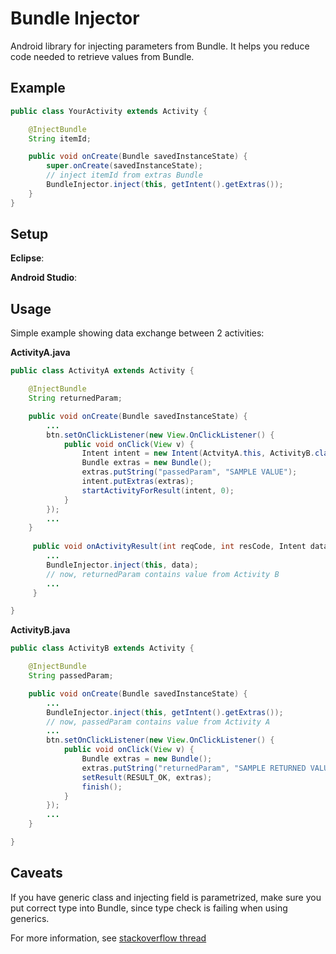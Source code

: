 Bundle Injector
===============

Android library for injecting parameters from Bundle.
It helps you reduce code needed to retrieve values from Bundle.

Example
-----
```java
public class YourActivity extends Activity {

    @InjectBundle
    String itemId;

    public void onCreate(Bundle savedInstanceState) {
        super.onCreate(savedInstanceState);
        // inject itemId from extras Bundle
        BundleInjector.inject(this, getIntent().getExtras());
    }
}
```

Setup
-----
**Eclipse**: 

**Android Studio**:

Usage
-----
Simple example showing data exchange between 2 activities:

**ActivityA.java**
```java
public class ActivityA extends Activity {

    @InjectBundle
    String returnedParam;

    public void onCreate(Bundle savedInstanceState) {
        ...
        btn.setOnClickListener(new View.OnClickListener() {
            public void onClick(View v) {
                Intent intent = new Intent(ActvityA.this, ActivityB.class);
                Bundle extras = new Bundle();
                extras.putString("passedParam", "SAMPLE VALUE");
                intent.putExtras(extras);
                startActivityForResult(intent, 0);
            }
        });
        ...
    }
    
     public void onActivityResult(int reqCode, int resCode, Intent data) {
        ...
        BundleInjector.inject(this, data);
        // now, returnedParam contains value from Activity B
        ...
     }

}
```
**ActivityB.java**
```java
public class ActivityB extends Activity {

    @InjectBundle
    String passedParam;

    public void onCreate(Bundle savedInstanceState) {
        ...
        BundleInjector.inject(this, getIntent().getExtras());
        // now, passedParam contains value from Activity A
        ...
        btn.setOnClickListener(new View.OnClickListener() {
            public void onClick(View v) {
                Bundle extras = new Bundle();
                extras.putString("returnedParam", "SAMPLE RETURNED VALUE");
                setResult(RESULT_OK, extras);
                finish();
            }
        });
        ...
    }

}
```


Caveats
-------
If you have generic class and injecting field is parametrized, make sure you put correct type into Bundle, since type check is failing when using generics.

For more information, see [stackoverflow thread][1]

[1]:http://stackoverflow.com/questions/23188458/creating-a-generic-field-of-type-x-and-setting-its-value-as-unrelated-type-y-t


